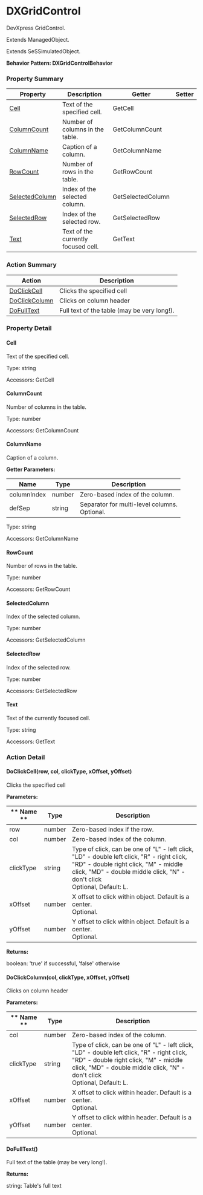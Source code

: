 # DXGridControl

DevXpress GridControl.
 
Extends ManagedObject.

Extends SeSSimulatedObject.





**Behavior Pattern: DXGridControlBehavior**


<!-- ============================== property summary ========================== -->

	

### Property Summary

| **Property** | **Description** | **Getter** | **Setter** |
| ------------ | --------------- | ---------- | ---------- |
| [Cell](#Cell) | Text of the specified cell. | GetCell |  |
| [ColumnCount](#ColumnCount) | Number of columns in the table. | GetColumnCount |  |
| [ColumnName](#ColumnName) | Caption of a column. | GetColumnName |  |
| [RowCount](#RowCount) | Number of rows in the table. | GetRowCount |  |
| [SelectedColumn](#SelectedColumn) | Index of the selected column. | GetSelectedColumn |  |
| [SelectedRow](#SelectedRow) | Index of the selected row. | GetSelectedRow |  |
| [Text](#Text) | Text of the currently focused cell. | GetText |  |



	
<!-- ============================== action summary ========================== -->



### Action Summary

|  **Action** | **Description** | 
| ----------- | --------------- |
|	[DoClickCell](#DoClickCell) | Clicks the specified cell |
|	[DoClickColumn](#DoClickColumn) | Clicks on column header |
|	[DoFullText](#DoFullText) | Full text of the table (may be very long!). |




<!-- ============================== property detail ========================== -->
	
### Property Detail
		
<a name="Cell"></a>
#### Cell


Text of the specified cell.

			
	
			
Type: string
			
			
Accessors: GetCell
			
		
<a name="ColumnCount"></a>
#### ColumnCount


Number of columns in the table.

			
	
			
Type: number
			
			
Accessors: GetColumnCount
			
		
<a name="ColumnName"></a>
#### ColumnName


Caption of a column.

			
**Getter Parameters:**

| **Name** | **Type** | **Description** |
| -------- | -------- | --------------- |	
| columnIndex | number | Zero-based index of the column. |
| defSep | string | Separator for multi-level columns.<br>Optional. |


	
			
Type: string
			
			
Accessors: GetColumnName
			
		
<a name="RowCount"></a>
#### RowCount


Number of rows in the table.

			
	
			
Type: number
			
			
Accessors: GetRowCount
			
		
<a name="SelectedColumn"></a>
#### SelectedColumn


Index of the selected column.

			
	
			
Type: number
			
			
Accessors: GetSelectedColumn
			
		
<a name="SelectedRow"></a>
#### SelectedRow


Index of the selected row.

			
	
			
Type: number
			
			
Accessors: GetSelectedRow
			
		
<a name="Text"></a>
#### Text


Text of the currently focused cell.

			
	
			
Type: string
			
			
Accessors: GetText
			
		
	
	
<!-- ============================== action detail ========================== -->
	
### Action Detail
		
<a name="DoClickCell"></a>    
#### DoClickCell(row, col, clickType, xOffset, yOffset)

Clicks the specified cell


**Parameters:**

|	** Name ** | **Type** | **Description** |
| ---------- | -------- | --------------- |
| row | number |	Zero-based index if the row. |
| col | number |	Zero-based index of the column. |
| clickType | string |	Type of click, can be one of "L" - left click, "LD" - double left click, "R" - right click, "RD" - double right click, "M" - middle click, "MD" - double middle click, "N" - don't click<br>Optional, Default: L. |
| xOffset | number |	X offset to click within object. Default is a center.<br>Optional. |
| yOffset | number |	Y offset to click within object. Default is a center.<br>Optional. |




**Returns:**

boolean: 'true' if successful, 'false' otherwise




<a name="DoClickColumn"></a>    
#### DoClickColumn(col, clickType, xOffset, yOffset)

Clicks on column header


**Parameters:**

|	** Name ** | **Type** | **Description** |
| ---------- | -------- | --------------- |
| col | number |	Zero-based index of the column. |
| clickType | string |	Type of click, can be one of "L" - left click, "LD" - double left click, "R" - right click, "RD" - double right click, "M" - middle click, "MD" - double middle click, "N" - don't click<br>Optional, Default: L. |
| xOffset | number |	X offset to click within header. Default is a center.<br>Optional. |
| yOffset | number |	Y offset to click within header. Default is a center.<br>Optional. |






<a name="DoFullText"></a>    
#### DoFullText()

Full text of the table (may be very long!).




**Returns:**

string: Table's full text




	

